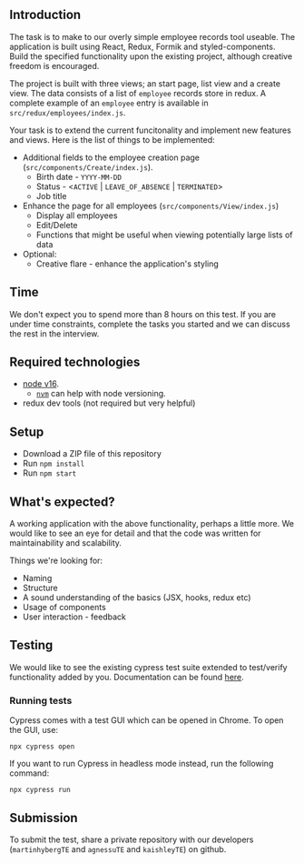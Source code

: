 ## Introduction

The task is to make to our overly simple employee records tool useable. The application is built using React, Redux, Formik and styled-components. Build the specified functionality upon the existing project, although creative freedom is encouraged.

The project is built with three views; an start page, list view and a create view. The data consists of a list of `employee` records store in redux. A complete example of an `employee` entry is available in `src/redux/employees/index.js`.

Your task is to extend the current funcitonality and implement new features and views. Here is the list of things to be implemented:

- Additional fields to the employee creation page (`src/components/Create/index.js`).
  - Birth date - `YYYY-MM-DD`
  - Status - <`ACTIVE` | `LEAVE_OF_ABSENCE` | `TERMINATED`>
  - Job title
- Enhance the page for all employees (`src/components/View/index.js`)
  - Display all employees
  - Edit/Delete
  - Functions that might be useful when viewing potentially large lists of data
- Optional:
  - Creative flare - enhance the application's styling

## Time

We don't expect you to spend more than 8 hours on this test. If you are under time constraints, complete the tasks you started and we can discuss the rest in the interview.

## Required technologies

- [node v16](https://nodejs.org/en/download/releases).
  - [`nvm`](https://github.com/nvm-sh/nvm) can help with node versioning.
- redux dev tools (not required but very helpful)

## Setup

- Download a ZIP file of this repository
- Run `npm install`
- Run `npm start`

## What's expected?

A working application with the above functionality, perhaps a little more. We would like to see an eye for detail and that the code was written for maintainability and scalability.

Things we're looking for:

- Naming
- Structure
- A sound understanding of the basics (JSX, hooks, redux etc)
- Usage of components
- User interaction - feedback

## Testing

We would like to see the existing cypress test suite extended to test/verify functionality added by you. Documentation can be found [here](https://docs.cypress.io/guides/overview/why-cypress).

### Running tests

Cypress comes with a test GUI which can be opened in Chrome. To open the GUI, use:

```
npx cypress open
```

If you want to run Cypress in headless mode instead, run the following command:

```
npx cypress run
```

## Submission

To submit the test, share a private repository with our developers (`martinhybergTE` and `agnessuTE` and `kaishleyTE`) on github.
